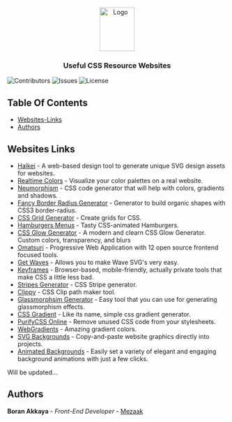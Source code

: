 <br/>
<p align="center">
  <a href="https://github.com/Mezaak/useful-css-resources" target="_blank">
    <img src="https://upload.wikimedia.org/wikipedia/commons/thumb/d/d5/CSS3_logo_and_wordmark.svg/1200px-CSS3_logo_and_wordmark.svg.png" alt="Logo" width="80" height="100">
  </a>

  <h3 align="center">Useful CSS Resource Websites</h3>


![Contributors](https://img.shields.io/github/contributors/Mezaak/Course-App-React?color=dark-green) ![Issues](https://img.shields.io/github/issues/Mezaak/Course-App-React) ![License](https://img.shields.io/github/license/Mezaak/Course-App-React) 

## Table Of Contents

* [Websites-Links](#websites-links)
* [Authors](#authors)

## Websites Links

* [Haikei](https://app.haikei.app/) - A web-based design tool to generate unique SVG design assets for websites.
* [Realtime Colors](https://www.realtimecolors.com/?colors=050315-fbfbfe-2f27ce-dedcff-433bff&fonts=Poppins-Poppins) - Visualize your color palettes on a real website.
* [Neumorphism](https://neumorphism.io/#e0e0e0) - CSS code generator that will help with colors, gradients and shadows.
* [Fancy Border Radius Generator](https://9elements.github.io/fancy-border-radius/#51.23.44.77--) - Generator to build organic shapes with CSS3 border-radius.
* [CSS Grid Generator](https://cssgrid-generator.netlify.app/) - Create  grids for CSS.
* [Hamburgers Menus](https://jonsuh.com/hamburgers/) - Tasty CSS-animated Hamburgers.
* [CSS Glow Generator](https://cssbud.com/css-generator/css-glow-generator/) - A modern and clearn CSS Glow Generator. Custom colors, transparency, and blurs
* [Omatsuri](https://omatsuri.app/) - Progressive Web Application with 12 open source frontend focused tools.
* [Get Waves](https://getwaves.io) - Allows you to make Wave SVG's very easy.
* [Keyframes](https://keyframes.app) - Browser-based, mobile-friendly, actually private tools that make CSS a little less bad.
* [Stripes Generator](https://stripesgenerator.com) - CSS Stripe generator.
* [Clippy](https://bennettfeely.com/clippy/) - CSS Clip path maker tool.
* [Glassmorphsim Generator](https://hype4.academy/tools/glassmorphism-generator) - Easy tool that you can use for generating glassmorphism effects.
* [CSS Gradient](https://cssgradient.io) - Like its name, simple css gradient generator.
* [PurifyCSS Online](https://purifycss.online) - Remove unused CSS code from your stylesheets.
* [WebGradients](https://webgradients.com) - Amazing gradient colors.
* [SVG Backgrounds](https://www.svgbackgrounds.com) - Copy-and-paste website graphics directly into projects.
* [Animated Backgrounds](https://animatedbackgrounds.me) - Easily set a variety of elegant and engaging background animations with just a few clicks.

  

Will be updated...


## Authors

 **Boran Akkaya** - *Front-End Developer* - [Mezaak](https://github.com/Mezaak)

